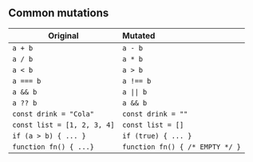 ## Common mutations

| Original                    | Mutated                         |
| --------------------------- | :------------------------------ |
| `a + b`                     | `a - b`                         |
| `a / b`                     | `a * b`                         |
| `a < b`                     | `a > b`                         |
| `a === b`                   | `a !== b`                       |
| `a && b`                    | <code>a &#124;&#124; b</code>   |
| `a ?? b`                    | `a && b`                        |
| `const drink = "Cola"`      | `const drink = ""`              |
| `const list = [1, 2, 3, 4]` | `const list = []`               |
| `if (a > b) { ... }`        | `if (true) { ... }`             |
| `function fn() { ...}`      | `function fn() { /* EMPTY */ }` |

<!-- .element class="sm" -->
